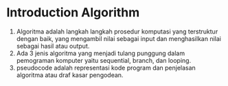 # Introduction Algorithm

1. Algoritma adalah langkah langkah prosedur komputasi yang terstruktur dengan baik, yang mengambil nilai sebagai input dan menghasilkan nilai sebagai hasil atau output.
2. Ada 3 jenis algoritma yang menjadi tulang punggung dalam pemograman komputer yaitu sequential, branch, dan looping.
3. pseudocode adalah representasi kode program dan penjelasan algoritma atau draf kasar pengodean.